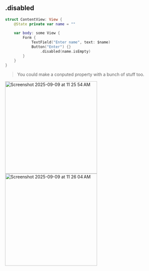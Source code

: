 ## .disabled

```swift
struct ContentView: View {
    @State private var name = ""
    
    var body: some View {
        Form {
            TextField("Enter name", text: $name)
            Button("Enter") {}
                .disabled(name.isEmpty)
        }
    }
}
```
> You could make a conputed property with a bunch of stuff too.
<img height="300" alt="Screenshot 2025-09-09 at 11 25 54 AM" src="https://github.com/user-attachments/assets/31261659-30b2-43f9-8620-a2ae454e8277" />
<img height="300" alt="Screenshot 2025-09-09 at 11 26 04 AM" src="https://github.com/user-attachments/assets/feb81c7f-2311-4f25-8f8f-097e380e2a5f" />
